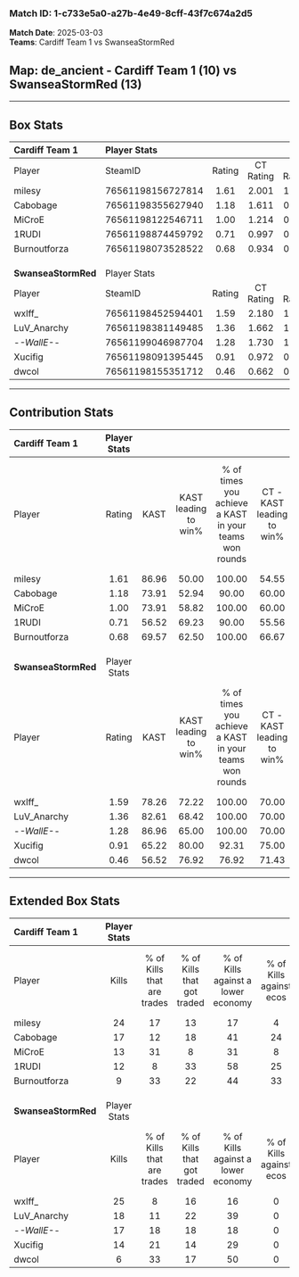 ### Match ID: 1-c733e5a0-a27b-4e49-8cff-43f7c674a2d5  
**Match Date**: 2025-03-03  
**Teams**: Cardiff Team 1 vs SwanseaStormRed  

## **Map**: de_ancient - Cardiff Team 1 (10) vs SwanseaStormRed (13)  
---  

## Box Stats  

| **Cardiff Team 1**  | Player Stats      |        |           |          |       |       |       |         |        |      |     |
| :- | :- | :-: | :-: | :-: | :-: | :-: | :-: | :-: | :-: | :-: | :-: |
| Player              | SteamID           | Rating | CT Rating | T Rating | KAST  |  ADR  | Kills | Assists | Deaths | K/D  | HS% |
| milesy              | 76561198156727814 |  1.61  |   2.001   |  1.385   | 86.96 | 89.0  |  24   |    2    |   12   | 2.00 | 41  |
| Cabobage            | 76561198355627940 |  1.18  |   1.611   |  0.750   | 73.91 | 105.5 |  17   |    9    |   19   | 0.89 | 35  |
| MiCroE              | 76561198122546711 |  1.00  |   1.214   |  0.926   | 73.91 | 60.0  |  13   |    5    |   13   | 1.00 | 53  |
| 1RUDI               | 76561198874459792 |  0.71  |   0.997   |  0.489   | 56.52 | 65.7  |  12   |    8    |   20   | 0.60 | 33  |
| Burnoutforza        | 76561198073528522 |  0.68  |   0.934   |  0.609   | 69.57 | 41.0  |   9   |    3    |   16   | 0.56 | 66  |
|                     |                   |        |           |          |       |       |       |         |        |      |     |
|                     |                   |        |           |          |       |       |       |         |        |      |     |
|                     |                   |        |           |          |       |       |       |         |        |      |     |
| **SwanseaStormRed** | Player Stats      |        |           |          |       |       |       |         |        |      |     |
| Player              | SteamID           | Rating | CT Rating | T Rating | KAST  |  ADR  | Kills | Assists | Deaths | K/D  | HS% |
| wxlff_              | 76561198452594401 |  1.59  |   2.180   |  1.191   | 78.26 | 121.9 |  25   |    6    |   17   | 1.47 | 52  |
| LuV_Anarchy         | 76561198381149485 |  1.36  |   1.662   |  1.101   | 82.61 | 91.4  |  18   |    7    |   13   | 1.38 | 33  |
| -_-WallE-_-         | 76561199046987704 |  1.28  |   1.730   |  1.008   | 86.96 | 81.1  |  17   |    7    |   15   | 1.13 | 35  |
| Xucifig             | 76561198091395445 |  0.91  |   0.972   |  0.902   | 65.22 | 50.5  |  14   |    2    |   14   | 1.00 | 50  |
| dwcol               | 76561198155351712 |  0.46  |   0.662   |  0.390   | 56.52 | 38.4  |   6   |    3    |   16   | 0.38 | 50  |
---  

## Contribution Stats  

| **Cardiff Team 1**  | Player Stats |       |                      |                                                        |                           |                                                             |                          |                                                            |
| :- | :-: | :-: | :-: | :-: | :-: | :-: | :-: | :-: |
| Player              |    Rating    | KAST  | KAST leading to win% | % of times you achieve a KAST in your teams won rounds | CT - KAST leading to win% | CT - % of times you achieve a KAST in your teams won rounds | T - KAST leading to win% | T - % of times you achieve a KAST in your teams won rounds |
| milesy              |     1.61     | 86.96 |        50.00         |                         100.00                         |           54.55           |                           100.00                            |          44.44           |                           100.00                           |
| Cabobage            |     1.18     | 73.91 |        52.94         |                         90.00                          |           60.00           |                           100.00                            |          42.86           |                           75.00                            |
| MiCroE              |     1.00     | 73.91 |        58.82         |                         100.00                         |           60.00           |                           100.00                            |          57.14           |                           100.00                           |
| 1RUDI               |     0.71     | 56.52 |        69.23         |                         90.00                          |           55.56           |                            83.33                            |          100.00          |                           100.00                           |
| Burnoutforza        |     0.68     | 69.57 |        62.50         |                         100.00                         |           66.67           |                           100.00                            |          57.14           |                           100.00                           |
|                     |              |       |                      |                                                        |                           |                                                             |                          |                                                            |
|                     |              |       |                      |                                                        |                           |                                                             |                          |                                                            |
|                     |              |       |                      |                                                        |                           |                                                             |                          |                                                            |
| **SwanseaStormRed** | Player Stats |       |                      |                                                        |                           |                                                             |                          |                                                            |
| Player              |    Rating    | KAST  | KAST leading to win% | % of times you achieve a KAST in your teams won rounds | CT - KAST leading to win% | CT - % of times you achieve a KAST in your teams won rounds | T - KAST leading to win% | T - % of times you achieve a KAST in your teams won rounds |
| wxlff_              |     1.59     | 78.26 |        72.22         |                         100.00                         |           70.00           |                           100.00                            |          75.00           |                           100.00                           |
| LuV_Anarchy         |     1.36     | 82.61 |        68.42         |                         100.00                         |           70.00           |                           100.00                            |          66.67           |                           100.00                           |
| -_-WallE-_-         |     1.28     | 86.96 |        65.00         |                         100.00                         |           70.00           |                           100.00                            |          60.00           |                           100.00                           |
| Xucifig             |     0.91     | 65.22 |        80.00         |                         92.31                          |           75.00           |                            85.71                            |          85.71           |                           100.00                           |
| dwcol               |     0.46     | 56.52 |        76.92         |                         76.92                          |           71.43           |                            71.43                            |          83.33           |                           83.33                            |
---  

## Extended Box Stats  

| **Cardiff Team 1**  | Player Stats |                            |                            |                                    |                         |                              |                                 |        |                             |                                     |                          |                               |                            |
| :- | :-: | :-: | :-: | :-: | :-: | :-: | :-: | :-: | :-: | :-: | :-: | :-: | :-: |
| Player              |    Kills     | % of Kills that are trades | % of Kills that got traded | % of Kills against a lower economy | % of Kills against ecos | % of Kills that are flawless | % of Kills that are close duels | Deaths | % of Deaths that get traded | % of Deaths against a lower economy | % of Deaths against ecos | % of Deaths that are flawless | % of Deaths that are close |
| milesy              |      24      |             17             |             13             |                 17                 |            4            |              75              |                8                |   12   |             33              |                 17                  |            17            |              67               |             17             |
| Cabobage            |      17      |             12             |             18             |                 41                 |           24            |              59              |                6                |   19   |              5              |                 16                  |            11            |              47               |             11             |
| MiCroE              |      13      |             31             |             8              |                 31                 |            8            |              77              |                8                |   13   |             23              |                 15                  |            8             |              77               |             0              |
| 1RUDI               |      12      |             8              |             33             |                 58                 |           25            |              67              |                0                |   20   |             10              |                 15                  |            10            |              65               |             0              |
| Burnoutforza        |      9       |             33             |             22             |                 44                 |           33            |              56              |                0                |   16   |             25              |                 13                  |            6             |              69               |             0              |
|                     |              |                            |                            |                                    |                         |                              |                                 |        |                             |                                     |                          |                               |                            |
|                     |              |                            |                            |                                    |                         |                              |                                 |        |                             |                                     |                          |                               |                            |
|                     |              |                            |                            |                                    |                         |                              |                                 |        |                             |                                     |                          |                               |                            |
| **SwanseaStormRed** | Player Stats |                            |                            |                                    |                         |                              |                                 |        |                             |                                     |                          |                               |                            |
| Player              |    Kills     | % of Kills that are trades | % of Kills that got traded | % of Kills against a lower economy | % of Kills against ecos | % of Kills that are flawless | % of Kills that are close duels | Deaths | % of Deaths that get traded | % of Deaths against a lower economy | % of Deaths against ecos | % of Deaths that are flawless | % of Deaths that are close |
| wxlff_              |      25      |             8              |             16             |                 16                 |            0            |              68              |                4                |   17   |             24              |                 24                  |            0             |              82               |             0              |
| LuV_Anarchy         |      18      |             11             |             22             |                 39                 |            0            |              72              |                0                |   13   |             15              |                  8                  |            0             |              69               |             8              |
| -_-WallE-_-         |      17      |             18             |             18             |                 18                 |            0            |              53              |               12                |   15   |             13              |                 13                  |            0             |              47               |             20             |
| Xucifig             |      14      |             21             |             14             |                 29                 |            0            |              64              |                7                |   14   |             14              |                 14                  |            0             |              93               |             0              |
| dwcol               |      6       |             33             |             17             |                 50                 |            0            |              50              |                0                |   16   |             19              |                 13                  |            0             |              81               |             0              |
